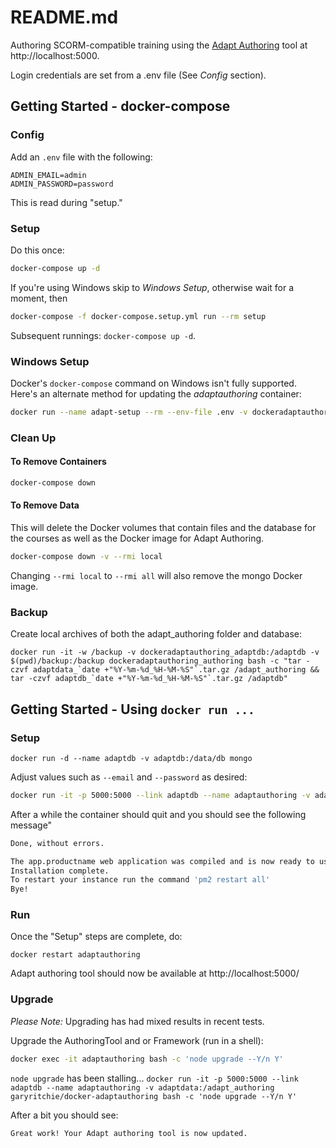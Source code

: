 README.md
=================

Authoring SCORM-compatible training using the [Adapt Authoring](https://github.com/adaptlearning/adapt_authoring) tool at http://localhost:5000.

Login credentials are set from a .env file (See _Config_ section).

Getting Started - docker-compose
---------------------------------

### Config

Add an `.env` file with the following:

```
ADMIN_EMAIL=admin
ADMIN_PASSWORD=password
```

This is read during "setup."

### Setup

Do this once:

```bash
docker-compose up -d
```

If you're using Windows skip to _Windows Setup_, otherwise wait for a moment, then

```bash
docker-compose -f docker-compose.setup.yml run --rm setup

```

Subsequent runnings: `docker-compose up -d`.

### Windows Setup

Docker's `docker-compose` command on Windows isn't fully supported. Here's an alternate method for updating the _adaptauthoring_ container:

```bash
docker run --name adapt-setup --rm --env-file .env -v dockeradaptauthoring_adaptdata:/adapt_authoring --link adaptdb --net dockeradaptauthoring_default garyritchie/docker-adaptauthoring:0.2.2 bash -c "./install.sh"
```

### Clean Up

#### To Remove Containers

```bash
docker-compose down
```

#### To Remove Data

This will delete the Docker volumes that contain files and the database for the courses as well as the Docker image for Adapt Authoring.

```bash
docker-compose down -v --rmi local
```

Changing `--rmi local` to `--rmi all` will also remove the mongo Docker image.

### Backup

Create local archives of both the adapt_authoring folder and database:

```
docker run -it -w /backup -v dockeradaptauthoring_adaptdb:/adaptdb -v $(pwd)/backup:/backup dockeradaptauthoring_authoring bash -c "tar -czvf adaptdata_`date +"%Y-%m-%d_%H-%M-%S"`.tar.gz /adapt_authoring && tar -czvf adaptdb_`date +"%Y-%m-%d_%H-%M-%S"`.tar.gz /adaptdb"
```

Getting Started - Using `docker run ...`
--------------------------------------------

### Setup

`docker run -d --name adaptdb -v adaptdb:/data/db mongo`

Adjust values such as `--email` and `--password` as desired:

```bash
docker run -it -p 5000:5000 --link adaptdb --name adaptauthoring -v adaptdata:/adapt_authoring garyritchie/docker-adaptauthoring bash -c 'node install --install Y --serverPort 5000 --serverName localhost --dbHost adaptdb --dbName adapt-tenant-master --dbPort 27017 --dataRoot data --sessionSecret your-session-secret --useffmpeg Y --smtpService dummy --smtpUsername smtpUser --smtpPassword smtpPass --fromAddress you@example.com --name master --displayName Master --email admin --password password'
```

After a while the container should quit and you should see the following message"

```bash
Done, without errors.

The app.productname web application was compiled and is now ready to use.
Installation complete.
To restart your instance run the command 'pm2 restart all'
Bye!
```


### Run

Once the "Setup" steps are complete, do:

`docker restart adaptauthoring`

Adapt authoring tool should now be available at http://localhost:5000/


### Upgrade

*Please Note:* Upgrading has had mixed results in recent tests.

Upgrade the AuthoringTool and or Framework (run in a shell):

```bash
docker exec -it adaptauthoring bash -c 'node upgrade --Y/n Y'
```

`node upgrade` has been stalling... `docker run -it -p 5000:5000 --link adaptdb --name adaptauthoring -v adaptdata:/adapt_authoring garyritchie/docker-adaptauthoring bash -c 'node upgrade --Y/n Y'`

After a bit you should see:

`Great work! Your Adapt authoring tool is now updated.`
